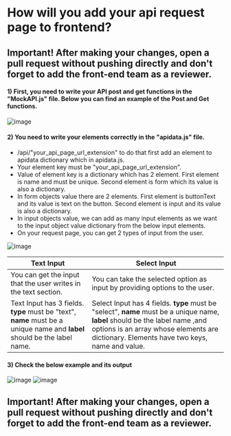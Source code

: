 # How will you add your api request page to frontend?
## **Important!** After making your changes, open a pull request without pushing directly and don't forget to add the front-end team as a reviewer. 
#### 1) First, you need to write your API post and get functions in the "MockAPI.js" file. Below you can find an example of the Post and Get functions.
![image](https://user-images.githubusercontent.com/82322653/236817122-dafd9266-94e3-4b50-b8f3-3b0b559b61f0.png)

#### 2) You need to write your elements correctly in the "apidata.js" file.
* /api/"your_api_page_url_extension" to do that first add an element to apidata dictionary which in apidata.js.
* Your element key must be "your_api_page_url_extension".
* Value of element key is a dictionary which has 2 element. First element is name and must be unique. Second element is form which its value is also a dictionary.
* In form objects value there are 2 elements. First element is buttonText and its value is text on the button. Second element is input and its value is also a dictionary.
* In input objects value, we can add as many input elements as we want to the input object value dictionary from the below input elements.
* On your request page, you can get 2 types of input from the user.

![image](https://user-images.githubusercontent.com/82322653/236806288-36b0754b-3811-430a-bb34-0df1f7c27b13.png)

| Text Input | Select Input |
| --- | --- |
| You can get the input that the user writes in the text section. |You can take the selected option as input by providing options to the user. | 
| Text Input has 3 fields. **type** must be "text", **name** must be a unique name and **label** should be the label name. | Select Input has 4 fields. **type** must be "select", **name** must be a unique name, **label** should be the label name ,and options is an array whose elements are dictionary. Elements have two keys, name and value.  |

#### 3) Check the below example and its output
![image](https://user-images.githubusercontent.com/82322653/236811638-52666c80-9907-412e-b052-9ac802d7eb25.png) 
![image](https://user-images.githubusercontent.com/82322653/236812138-a491e7ce-38b9-4369-88ef-7f2a5b39dee3.png)

## **Important!** After making your changes, open a pull request without pushing directly and don't forget to add the front-end team as a reviewer. 
